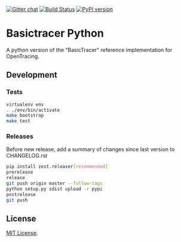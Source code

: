 [![Gitter chat](http://img.shields.io/badge/gitter-join%20chat%20%E2%86%92-brightgreen.svg)](https://gitter.im/opentracing/public) [![Build Status](https://travis-ci.org/opentracing/basictracer-python.svg?branch=master)](https://travis-ci.org/opentracing/basictracer-python) [![PyPI version](https://badge.fury.io/py/basictracer.svg)](https://badge.fury.io/py/basictracer)

# Basictracer Python

A python version of the "BasicTracer" reference implementation for OpenTracing.

## Development

### Tests

```sh
virtualenv env
. ./env/bin/activate
make bootstrap
make test
```

### Releases

Before new release, add a summary of changes since last version to CHANGELOG.rst

```sh
pip install zest.releaser[recommended]
prerelease
release
git push origin master --follow-tags
python setup.py sdist upload -r pypi
postrelease
git push
```
## License

[MIT License](./LICENSE).

